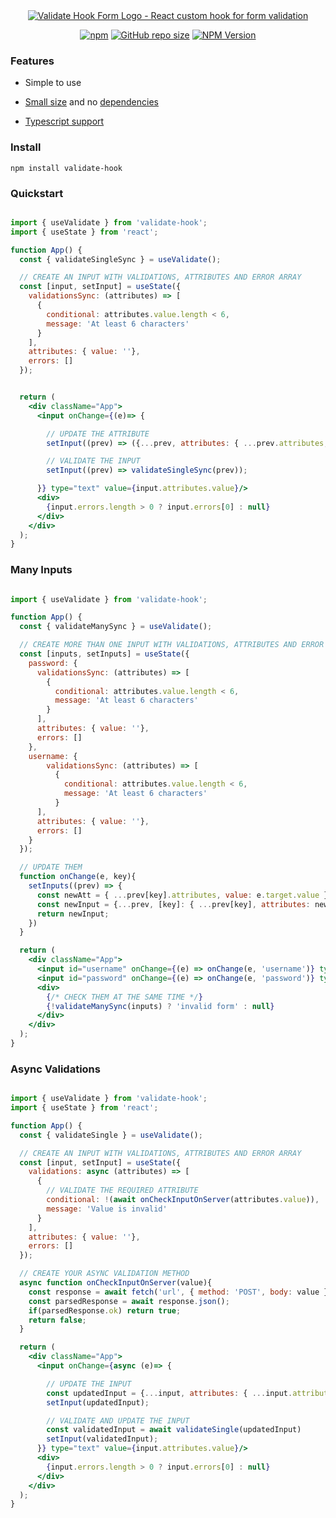 <div align="center">

<a href="https://validating-form.vercel.app/" target="_blank" title="React Validate Form Hook - Tested App">

<img src="https://i.ibb.co/DQY27Mq/logo.png" alt="Validate Hook Form Logo - React custom hook for form validation" />

</a>

</div>

<div align="center">
    
[![npm](https://img.shields.io/npm/l/react-hook-form?style=for-the-badge)](https://github.com/jon1Santos-JS/validate-hook/blob/master/LICENSE)
[![GitHub repo size](https://img.shields.io/github/repo-size/jon1Santos-JS/validate-form?style=for-the-badge)](https://github.com/jon1Santos-JS/validate-hook)
[![NPM Version](https://img.shields.io/npm/v/validate-hook?style=for-the-badge)](https://www.npmjs.com/package/validate-hook)
    
</div>

### Features

- Simple to use

- [Small size](https://bundlephobia.com/result?p=react-hook-form@latest) and no [dependencies](./package.json)

- [Typescript support](./index.d.ts)


### Install

    npm install validate-hook


### Quickstart


```jsx

import { useValidate } from 'validate-hook';
import { useState } from 'react';

function App() {
  const { validateSingleSync } = useValidate();

  // CREATE AN INPUT WITH VALIDATIONS, ATTRIBUTES AND ERROR ARRAY
  const [input, setInput] = useState({
    validationsSync: (attributes) => [
      {
        conditional: attributes.value.length < 6,
        message: 'At least 6 characters'
      }
    ],
    attributes: { value: ''},
    errors: []
  });


  return (
    <div className="App">
      <input onChange={(e)=> {

        // UPDATE THE ATTRIBUTE
        setInput((prev) => ({...prev, attributes: { ...prev.attributes, value: e.target.value}}));

        // VALIDATE THE INPUT
        setInput((prev) => validateSingleSync(prev));

      }} type="text" value={input.attributes.value}/>
      <div>
        {input.errors.length > 0 ? input.errors[0] : null}
      </div>
    </div>
  );
}

```

### Many Inputs

```jsx

import { useValidate } from 'validate-hook';

function App() {
  const { validateManySync } = useValidate();

  // CREATE MORE THAN ONE INPUT WITH VALIDATIONS, ATTRIBUTES AND ERROR ARRAY
  const [inputs, setInputs] = useState({
    password: { 
      validationsSync: (attributes) => [
        {
          conditional: attributes.value.length < 6,
          message: 'At least 6 characters'
        }
      ],
      attributes: { value: ''},
      errors: [] 
    },
    username: {
        validationsSync: (attributes) => [
          {
            conditional: attributes.value.length < 6,
            message: 'At least 6 characters'
          }
      ],
      attributes: { value: ''},
      errors: []
    }
  });

  // UPDATE THEM
  function onChange(e, key){
    setInputs((prev) => {
      const newAtt = { ...prev[key].attributes, value: e.target.value };
      const newInput = {...prev, [key]: { ...prev[key], attributes: newAtt }}
      return newInput;
    })
  }

  return (
    <div className="App">
      <input id="username" onChange={(e) => onChange(e, 'username')} type="text" value={inputs.username.attributes.value}/>
      <input id="password" onChange={(e) => onChange(e, 'password')} type="text" value={inputs.password.attributes.value}/>
      <div>
        {/* CHECK THEM AT THE SAME TIME */}
        {!validateManySync(inputs) ? 'invalid form' : null}
      </div>
    </div>
  );
}

```

### Async Validations

```jsx

import { useValidate } from 'validate-hook';
import { useState } from 'react';

function App() {
  const { validateSingle } = useValidate();

  // CREATE AN INPUT WITH VALIDATIONS, ATTRIBUTES AND ERROR ARRAY
  const [input, setInput] = useState({
    validations: async (attributes) => [
      {
        // VALIDATE THE REQUIRED ATTRIBUTE
        conditional: !(await onCheckInputOnServer(attributes.value)),
        message: 'Value is invalid'
      }
    ],
    attributes: { value: ''},
    errors: []
  });

  // CREATE YOUR ASYNC VALIDATION METHOD
  async function onCheckInputOnServer(value){
    const response = await fetch('url', { method: 'POST', body: value })
    const parsedResponse = await response.json();
    if(parsedResponse.ok) return true;
    return false;
  }

  return (
    <div className="App">
      <input onChange={async (e)=> {

        // UPDATE THE INPUT
        const updatedInput = {...input, attributes: { ...input.attributes, value: e.target.value }}
        setInput(updatedInput);

        // VALIDATE AND UPDATE THE INPUT
        const validatedInput = await validateSingle(updatedInput)
        setInput(validatedInput);
      }} type="text" value={input.attributes.value}/>
      <div>
        {input.errors.length > 0 ? input.errors[0] : null}
      </div>
    </div>
  );
}

```



